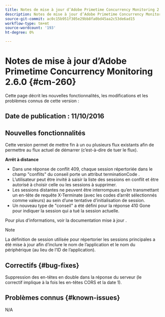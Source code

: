 ```yaml
---
title: Notes de mise à jour d’Adobe Primetime Concurrency Monitoring 2.6.0
description: Notes de mise à jour d’Adobe Primetime Concurrency Monitoring 2.6.0
source-git-commit: ac0c15b951f305e29bb8fa0bd45aa2c53de6ad15
workflow-type: tm+mt
source-wordcount: '193'
ht-degree: 0%

---
```



# Notes de mise à jour d’Adobe Primetime Concurrency Monitoring 2.6.0 {#cm-260}


Cette page décrit les nouvelles fonctionnalités, les modifications et les problèmes connus de cette version :



## Date de publication : 11/10/2016



## Nouvelles fonctionnalités

Cette version permet de mettre fin à un ou plusieurs flux existants afin de permettre au flux actuel de démarrer (c’est-à-dire de tuer le flux).



**Arrêt à distance**

* Dans une réponse de conflit 409, chaque session répertoriée dans le champ &quot;conflits&quot; du conseil porte un attribut terminationCode .
* L’utilisateur peut être invité à saisir la liste des sessions en conflit et être autorisé à choisir celle ou les sessions à supprimer.
* Les sessions distantes ne peuvent être interrompues qu’en transmettant un en-tête de requête X-Terminate (avec les codes d’arrêt sélectionnés comme valeurs) au sein d’une tentative d’initialisation de session.
* Un nouveau type de &quot;conseil&quot; a été défini pour la réponse 410 Gone pour indiquer la session qui a tué la session actuelle.


Pour plus d’informations, voir la documentation mise à jour .



>[!NOTE]
>
>La définition de session utilisée pour répertorier les sessions principales a été mise à jour afin d’inclure le nom de l’application et le nom du périphérique (au lieu de l’ID de l’application).




## Correctifs {#bug-fixes}

Suppression des en-têtes en double dans la réponse du serveur (le correctif implique à la fois les en-têtes CORS et la date 1).




## Problèmes connus {#known-issues}

N/A

